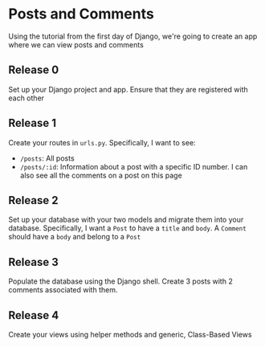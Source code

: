 # Posts and Comments
Using the tutorial from the first day of Django, we're going to create an app where we can view posts and comments

## Release 0
Set up your Django project and app. Ensure that they are registered with each other

## Release 1
Create your routes in `urls.py`. Specifically, I want to see:
- `/posts`: All posts
- `/posts/:id`: Information about a post with a specific ID number. I can also see all the comments on a post on this page

## Release 2
Set up your database with your two models and migrate them into your database. Specifically, I want a `Post` to have a `title` and `body`. A `Comment` should have a `body` and belong to a `Post`

## Release 3
Populate the database using the Django shell. Create 3 posts with 2 comments associated with them.

## Release 4
Create your views using helper methods and generic, Class-Based Views
